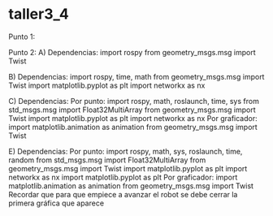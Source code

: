 # taller3_4
Punto 1:

Punto 2:
A) Dependencias:
	import rospy 
	from geometry_msgs.msg import Twist

B) Dependencias:
	import rospy, time, math
	from geometry_msgs.msg import Twist
	import matplotlib.pyplot as plt
	import networkx as nx

C) Dependencias:
	Por punto:
	import rospy, math, roslaunch, time, sys
	from std_msgs.msg import Float32MultiArray
	from geometry_msgs.msg import Twist
	import matplotlib.pyplot as plt
	import networkx as nx
	Por graficador:
	import matplotlib.animation as animation
	from geometry_msgs.msg import Twist

E) Dependencias:
	Por punto:
	import rospy, math, sys, roslaunch, time, random
	from std_msgs.msg import Float32MultiArray
	from geometry_msgs.msg import Twist
	import matplotlib.pyplot as plt
	import networkx as nx
	import matplotlib.pyplot as plt
	Por graficador:
	import matplotlib.animation as animation
	from geometry_msgs.msg import Twist
	Recordar que para que empiece a avanzar el robot se debe cerrar la primera gráfica que aparece
